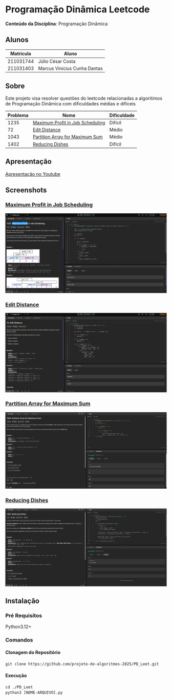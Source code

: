 # Programação Dinâmica Leetcode

**Conteúdo da Disciplina**: Programação Dinâmica<br>

## Alunos
|Matrícula | Aluno |
| -- | -- |
| 211031744  |  Júlio César Costa |
| 211031403  |  Marcus Vinicius Cunha Dantas |


## Sobre 
Este projeto visa resolver questões do leetcode relacionadas a algoritimos de Programação Dinâmica com dificuldades médias e difíceis

| Problema | Nome                                   | Dificuldade |
|----------|----------------------------------------|-------------|
| 1235      | [Maximum Profit in Job Scheduling](https://leetcode.com/problems/maximum-profit-in-job-scheduling/description)                        | Difícil       |
|  72    | [Edit Distance](https://leetcode.com/problems/edit-distance/description)                        | Médio     |
| 1043     | [Partition Array for Maximum Sum](https://leetcode.com/problems/partition-array-for-maximum-sum/description/)                        | Médio       |
| 1402    | [Reducing Dishes](https://leetcode.com/problems/reducing-dishes/description/)                        | Difícil     |

## Apresentação

[Apresentação no Youtube]()

## Screenshots

### [Maximum Profit in Job Scheduling](https://leetcode.com/problems/maximum-profit-in-job-scheduling/description)

![](./img/maximum-profit.jpg)

### [Edit Distance](https://leetcode.com/problems/edit-distance/description)

![](./img/edit-distance.jpg)

### [Partition Array for Maximum Sum](https://leetcode.com/problems/partition-array-for-maximum-sum/description/)

![](./img/partition-array.png)

### [Reducing Dishes](https://leetcode.com/problems/reducing-dishes/description/)

![](./img/reducing-dishes.png)


## Instalação
### Pré Requisitos
Python3.12+
### Comandos
#### Clonagem do Repositório
```git clone https://github.com/projeto-de-algoritmos-2025/PD_Leet.git```
#### Execução
```cd ./PD_Leet```<br>
```python3 [NOME-ARQUIVO].py```



